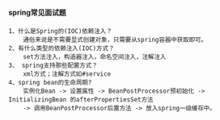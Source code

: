 #### spring常见面试题
    1、什么是Spring的(IOC)依赖注入？
        通俗来说是不需要显式创建对象，只需要从spring容器中获取即可。
    2、有什么类型的依赖注入(IOC)方式？
        set方法注入，构造器注入，命名空间注入，注解注入
    3、 spring支持那些配置方式？
        xml方式；注解方式如#service
    4、spring bean的生命周期?
        实例化Bean -> 设置属性 -> BeanPostProcessor预初始化 -> InitializingBean 的afterPropertiesSet方法
        -> 调用BeanPostProcessor后置方法 -> 放入spring一级缓存中。
        
        
